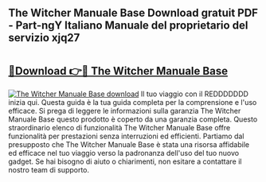 ## The Witcher Manuale Base Download gratuit PDF - Part-ngY Italiano Manuale del proprietario del servizio xjq27

# <h2><a href="http://dfc3gt.blite.top/?on=The+Witcher+Manuale+Base">🔗Download 👉🔴 The Witcher Manuale Base</a></h2>

[![The Witcher Manuale Base download](https://i.imgur.com/lujVjoI.png)](http://dfc3gt.blite.top/?on=The+Witcher+Manuale+Base)
Il tuo viaggio con il REDDDDDDD inizia qui. Questa guida è la tua guida completa per la comprensione e l'uso efficace. Si prega di leggere le informazioni sulla garanzia The Witcher Manuale Base questo prodotto è coperto da una garanzia completa. Questo straordinario elenco di funzionalità The Witcher Manuale Base offre funzionalità per prestazioni senza interruzioni ed efficienti. Partiamo dal presupposto che The Witcher Manuale Base è stata una risorsa affidabile ed efficace nel tuo viaggio verso la padronanza dell'uso del tuo nuovo gadget. Se hai bisogno di aiuto o chiarimenti, non esitare a contattare il nostro team di supporto.
